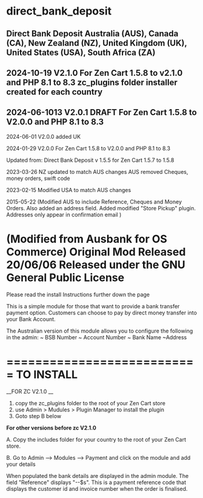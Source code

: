 # direct_bank_deposit

 Direct Bank Deposit Australia (AUS), Canada (CA), New Zealand (NZ), United Kingdom (UK), United States (USA), South Africa (ZA)
------------------------------------------
2024-10-19 V2.1.0
For Zen Cart 1.5.8 to v2.1.0 and PHP 8.1 to 8.3
zc_plugins folder installer created for each country
 -----------------------------------------
2024-06-1013 V2.0.1 DRAFT
For Zen Cart 1.5.8 to V2.0.0 and PHP 8.1 to 8.3
-----------------------------------------
2024-06-01 V2.0.0 
added UK

2024-01-29 V2.0.0
For Zen Cart 1.5.8 to V2.0.0 and PHP 8.1 to 8.3

Updated from:
Direct Bank Deposit v 1.5.5 for Zen Cart 1.5.7 to 1.5.8

2023-03-26
NZ updated to match AUS changes
AUS removed Cheques, money orders, swift code

2023-02-15
Modified USA to match AUS changes

2015-05-22
 (Modified AUS to include Reference, Cheques and Money Orders. 
  Also added an address field. 
  Added modified "Store Pickup" plugin. Addresses only appear in confirmation email
 )

(Modified from Ausbank for OS Commerce)
Original Mod Released 20/06/06
Released under the GNU General Public License
================================================================

Please read the install Instructions further down the page

This is a simple module for those that want to provide a bank transfer payment option. Customers can choose to pay by direct money transfer into your Bank Account.

The Australian version of this module allows you to configure the following in the admin:
~ BSB Number
~ Account Number
~ Bank Name
~Address

===========================
TO INSTALL
===========================
__FOR ZC V2.1.0 __ 
1. copy the zc_plugins folder to the root of your Zen Cart store
2. use Admin > Mudules > Plugin Manager to install the plugin 
3. Goto step B below

__For other versions before zc V2.1.0__

A. Copy the includes folder for your country to the root of your Zen Cart store.

B. Go to Admin --> Modules --> Payment and click on the module and add your details

When populated the bank details are displayed in the admin module. 
The field "Reference" displays "--$s". This is a payment reference code that displays the customer id 
  and invoice number when the order is finalised.

